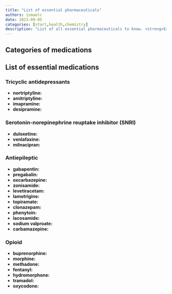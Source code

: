 ```yaml
---
title: "List of essential pharmaceuticals"
authors: ismaelc
date: 2023-09-05
categories: [start,health,chemistry]
description: "List of all essential pharmaceuticals to know. <strong>Essential</strong> to read."
---
```


## Categories of medications

## List of essential medications

### Tricyclic antidepressants

- **nortriptyline:**
- **amitriptyline:**
- **imapramine:**
- **desipramine:**

### Serotonin-norepinephrine reuptake inhibitor (SNRI)

- **duloxetine:**
- **venlafaxine:**
- **milnacipran:**

### Antiepileptic

- **gabapentin:**
- **pregabalin:**
- **oxcarbazepine:**
- **zonisamide:**
- **levetiracetam:**
- **lamotrigine:**
- **topiramate:**
- **clonazepam:**
- **phenytoin:**
- **lacosamide:**
- **sodium valproate:**
- **carbamazepine:**

### Opioid

- **buprenorphine:**
- **morphine:**
- **methadone:**
- **fentanyl:**
- **hydromorphone:**
- **tramadol:**
- **oxycodone:**

